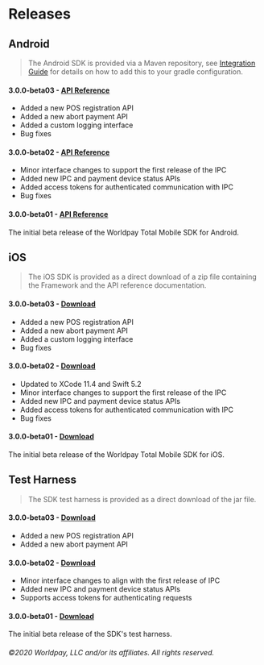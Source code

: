 # Releases

## Android

> The Android SDK is provided via a Maven repository, see [Integration Guide](../integration-guide#android-1) for details on how to add this to your gradle configuration.

#### 3.0.0-beta03 - [API Reference](http://ec2-34-246-168-118.eu-west-1.compute.amazonaws.com/artifactory/libs-release/downloads/worldpay-total-sdk-android/worldpay-total-sdk-3.0.0-beta03-javadoc.zip)

* Added a new POS registration API
* Added a new abort payment API
* Added a custom logging interface
* Bug fixes

#### 3.0.0-beta02 - [API Reference](http://ec2-34-246-168-118.eu-west-1.compute.amazonaws.com/artifactory/libs-release/downloads/worldpay-total-sdk-android/worldpay-total-sdk-3.0.0-beta02-javadoc.zip)

* Minor interface changes to support the first release of the IPC
* Added new IPC and payment device status APIs
* Added access tokens for authenticated communication with IPC
* Bug fixes

#### 3.0.0-beta01 - [API Reference](http://ec2-34-246-168-118.eu-west-1.compute.amazonaws.com/artifactory/libs-release/downloads/worldpay-total-sdk-android/worldpay-total-sdk-3.0.0-beta01-javadoc.zip)

The initial beta release of the Worldpay Total Mobile SDK for Android.

## iOS

> The iOS SDK is provided as a direct download of a zip file containing the Framework and the API reference documentation.

#### 3.0.0-beta03 - [Download](http://ec2-34-246-168-118.eu-west-1.compute.amazonaws.com/artifactory/libs-release/downloads/worldpay-total-sdk-ios/WorldpayTotalSDK-3.0.0-beta03.zip)

* Added a new POS registration API
* Added a new abort payment API
* Added a custom logging interface
* Bug fixes

#### 3.0.0-beta02 - [Download](http://ec2-34-246-168-118.eu-west-1.compute.amazonaws.com/artifactory/libs-release/downloads/worldpay-total-sdk-ios/WorldpayTotalSDK-3.0.0-beta02.zip)

* Updated to XCode 11.4 and Swift 5.2
* Minor interface changes to support the first release of the IPC
* Added new IPC and payment device status APIs
* Added access tokens for authenticated communication with IPC
* Bug fixes

#### 3.0.0-beta01 - [Download](http://ec2-34-246-168-118.eu-west-1.compute.amazonaws.com/artifactory/libs-release/downloads/worldpay-total-sdk-ios/WorldpayTotalSDK-3.0.0-beta01.zip)

The initial beta release of the Worldpay Total Mobile SDK for iOS.

## Test Harness

> The SDK test harness is provided as a direct download of the jar file.

#### 3.0.0-beta03 - [Download](http://ec2-34-246-168-118.eu-west-1.compute.amazonaws.com/artifactory/libs-release/downloads/worldpay-total-sdk-test-harness/worldpay-total-sdk-test-harness-3.0.0-beta03.jar)

* Added a new POS registration API
* Added a new abort payment API

#### 3.0.0-beta02 - [Download](http://ec2-34-246-168-118.eu-west-1.compute.amazonaws.com/artifactory/libs-release/downloads/worldpay-total-sdk-test-harness/worldpay-total-sdk-test-harness-3.0.0-beta02.jar)

* Minor interface changes to align with the first release of IPC
* Added new IPC and payment device status APIs
* Supports access tokens for authenticating requests

#### 3.0.0-beta01 - [Download](http://ec2-34-246-168-118.eu-west-1.compute.amazonaws.com/artifactory/libs-release/downloads/worldpay-total-sdk-test-harness/worldpay-total-sdk-test-harness-3.0.0-beta01.jar)

The initial beta release of the SDK's test harness.

###### ©2020 Worldpay, LLC and/or its affiliates. All rights reserved.